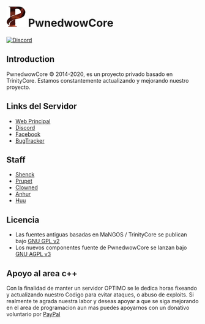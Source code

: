 # ![logo](https://github.com/ClownedDev/Project-DreaMz/blob/master/pwned.png) PwnedwowCore

[![Discord](https://img.shields.io/discord/681334031396110370.svg)](https://discord.gg/pdPqY4v "Our community hub on Discord")

## Introduction

PwnedwowCore © 2014-2020, es un proyecto privado basado en TrinityCore. 
Estamos constantemente actualizando y mejorando nuestro proyecto.


## Links del Servidor

- [Web Principal](https://www.pwnedwow.com/)
- [Discord](https://discord.gg/pdPqY4v)
- [Facebook](https://www.facebook.com/pwnedserver/)
- [BugTracker](https://www.pwnedwow.com/bugtracker/)

## Staff 

- [Shenck](https://www.facebook.com/amir.palaciosortega)
- [Prupet](https://www.facebook.com/leo.leytes.5)
- [Clowned](https://www.facebook.com/terryseytu)
- [Anhur](https://www.facebook.com/Edwinelp)
- [Huu](https://www.facebook.com/jaraba05)

## Licencia

- Las fuentes antiguas basadas en MaNGOS / TrinityCore se publican bajo [GNU GPL v2](https://github.com/ClownedDev/PwnedwowCore/blob/master/LICENSE-GPL2)
- Los nuevos componentes fuente de PwnedwowCore se lanzan bajo [GNU AGPL v3](https://github.com/ClownedDev/PwnedwowCore/blob/master/LICENSE-AGPL3)


## Apoyo al area c++

Con la finalidad de manter un servidor OPTIMO se le dedica horas fixeando y actualizando nuestro Codigo para evitar ataques, o abuso de exploits. Si realmente te agrada nuestra labor y deseas apoyar a que se siga mejorando en el area de programacion aun mas puedes apoyarnos con un donativo voluntario por [PayPal](https://www.paypal.me/ClownedX)
